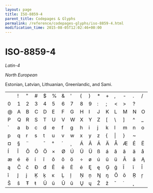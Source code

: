 ```yaml
---
layout: page
title: ISO-8859-4
parent_title: Codepages & Glyphs
permalink: /reference/codepages-glyphs/iso-8859-4.html
modification_time: 2015-08-05T12:02:46+00:00
---
```


# ISO-8859-4

*Latin-4*

*North European*

Estonian, Latvian, Lithuanian, Greenlandic, and Sami.

<table class="table"><tbody>
<tr>
<td> </td>
<td>!</td>
<td>"</td>
<td>#</td>
<td>$</td>
<td>%</td>
<td>&amp;

</td>
<td>'</td>
<td>(</td>
<td>)</td>
<td>*</td>
<td>+</td>
<td>,</td>
<td>-</td>
<td>.</td>
<td>/</td>
</tr>
<tr>
<td>0</td>
<td>1</td>
<td>2</td>
<td>3</td>
<td>4</td>
<td>5</td>
<td>6</td>
<td>7</td>
<td>8</td>
<td>9</td>
<td>:</td>
<td>;</td>
<td>&lt;</td>
<td&ge;</td>
<td>&gt;</td>
<td>?</td>
</tr>
<tr>
<td>@</td>
<td>A</td>
<td>B</td>
<td>C</td>
<td>D</td>
<td>E</td>
<td>F</td>
<td>G</td>
<td>H</td>
<td>I</td>
<td>J</td>
<td>K</td>
<td>L</td>
<td>M</td>
<td>N</td>
<td>O</td>
</tr>
<tr>
<td>P</td>
<td>Q</td>
<td>R</td>
<td>S</td>
<td>T</td>
<td>U</td>
<td>V</td>
<td>W</td>
<td>X</td>
<td>Y</td>
<td>Z</td>
<td>[</td>
<td>\</td>
<td>]</td>
<td>^</td>
<td>_</td>
</tr>
<tr>
<td>`</td>
<td>a</td>
<td>b</td>
<td>c</td>
<td>d</td>
<td>e</td>
<td>f</td>
<td>g</td>
<td>h</td>
<td>i</td>
<td>j</td>
<td>k</td>
<td>l</td>
<td>m</td>
<td>n</td>
<td>o</td>
</tr>
<tr>
<td>p</td>
<td>q</td>
<td>r</td>
<td>s</td>
<td>t</td>
<td>u</td>
<td>v</td>
<td>w</td>
<td>x</td>
<td>y</td>
<td>z</td>
<td>{</td>
<td>|</td>
<td>}</td>
<td>~</td>
<td> </td>
</tr>
<tr>
<td>¤</td>
<td>§</td>
<td>¨</td>
<td>­</td>
<td>¯</td>
<td>°</td>
<td>´</td>
<td>¸</td>
<td>Á</td>
<td>Â</td>
<td>Ã</td>
<td>Ä</td>
<td>Å</td>
<td>Æ</td>
<td>É</td>
<td>Ë</td>
</tr>
<tr>
<td>Í</td>
<td>Î</td>
<td>Ô</td>
<td>Õ</td>
<td>Ö</td>
<td>×</td>
<td>Ø</td>
<td>Ú</td>
<td>Û</td>
<td>Ü</td>
<td>ß</td>
<td>á</td>
<td>â</td>
<td>ã</td>
<td>ä</td>
<td>å</td>
</tr>
<tr>
<td>æ</td>
<td>é</td>
<td>ë</td>
<td>í</td>
<td>î</td>
<td>ô</td>
<td>õ</td>
<td>ö</td>
<td>÷</td>
<td>ø</td>
<td>ú</td>
<td>û</td>
<td>ü</td>
<td>Ā</td>
<td>ā</td>
<td>Ą</td>
</tr>
<tr>
<td>ą</td>
<td>Č</td>
<td>č</td>
<td>Đ</td>
<td>đ</td>
<td>Ē</td>
<td>ē</td>
<td>Ė</td>
<td>ė</td>
<td>Ę</td>
<td>ę</td>
<td>Ģ</td>
<td>ģ</td>
<td>Ĩ</td>
<td>ĩ</td>
<td>Ī</td>
</tr>
<tr>
<td>ī</td>
<td>Į</td>
<td>į</td>
<td>Ķ</td>
<td>ķ</td>
<td>ĸ</td>
<td>Ļ</td>
<td>ļ</td>
<td>Ņ</td>
<td>ņ</td>
<td>Ŋ</td>
<td>ŋ</td>
<td>Ō</td>
<td>ō</td>
<td>Ŗ</td>
<td>ŗ</td>
</tr>
<tr>
<td>Š</td>
<td>š</td>
<td>Ŧ</td>
<td>ŧ</td>
<td>Ũ</td>
<td>ũ</td>
<td>Ū</td>
<td>ū</td>
<td>Ų</td>
<td>ų</td>
<td>Ž</td>
<td>ž</td>
<td>ˇ</td>
<td>˙</td>
<td>˛</td>
</tr>
</tbody></table>
